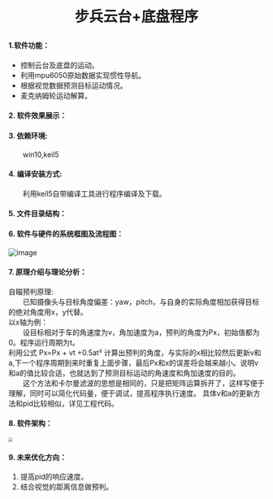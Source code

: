 # <p align="center">步兵云台+底盘程序</p>
#### 1.软件功能：
- 控制云台及底盘的运动。
- 利用mpu6050原始数据实现惯性导航。
- 根据视觉数据预测目标运动情况。
- 麦克纳姆轮运动解算。

        
#### 2. 软件效果展示：


#### 3. 依赖环境:
&emsp;&emsp;win10,keil5
#### 4. 编译安装方式:
&emsp;&emsp;利用keil5自带编译工具进行程序编译及下载。

#### 5. 文件目录结构：

#### 6. 软件与硬件的系统框图及流程图：
![image](https://github.com/shaoPeng24/robot/blob/master/image/2.png)
#### 7. 原理介绍与理论分析：　　
自瞄预判原理:   
&emsp;&emsp;已知摄像头与目标角度偏差：yaw，pitch，与自身的实际角度相加获得目标的绝对角度用x，y代替。  
以x轴为例：  
&emsp;&emsp;设目标相对于车的角速度为v，角加速度为a，预判的角度为Px，初始值都为0。程序运行周期为t。  
利用公式 Px=Px + vt +0.5at² 计算出预判的角度，与实际的x相比较然后更新v和a,下一个程序周期到来时重复上面步骤，最后Px和x的误差将会越来越小。说明v和a的值比较合适，也就达到了预测目标运动的角速度和角加速度的目的。  
&emsp;&emsp;这个方法和卡尔曼滤波的思想是相同的，只是把矩阵运算拆开了，这样写便于理解，同时可以简化代码量，便于调试，提高程序执行速度。
具体v和a的更新方法和pid比较相似，详见工程代码。

#### 8. 软件架构：
<img src="https://github.com/shaoPeng24/robot/blob/master/image/1.png" style="zoom:50%" />

#### 9. 未来优化方向：
1. 提高pid的响应速度。
2. 结合视觉的距离信息做预判。

